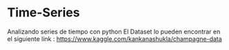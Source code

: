 # Time-Series
Analizando series de tiempo con python 
El Dataset lo pueden encontrar en el siguiente link : https://www.kaggle.com/kankanashukla/champagne-data
